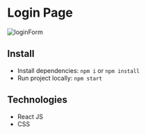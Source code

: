 # Login Page
![loginForm](https://github.com/julialealt/react-login-page/assets/84246834/28f88253-df05-4efc-9b68-070d3badfe88)

## Install 

- Install dependencies: `npm i` or `npm install`
- Run project locally: `npm start`

## Technologies

- React JS
- CSS
